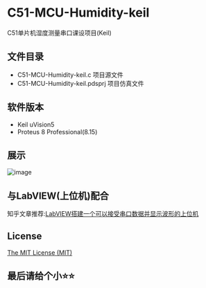 # C51-MCU-Humidity-keil

C51单片机湿度测量串口课设项目(Keil)

## 文件目录

- C51-MCU-Humidity-keil.c	项目源文件
- C51-MCU-Humidity-keil.pdsprj	项目仿真文件

## 软件版本

- Keil uVision5
- Proteus 8 Professional(8.15)

## 展示

![image](https://github.com/CH4019/C51-MCU-TrafficLight-Keil/blob/main/img/C51-MCU-Humidity-keil.png)


## 与LabVIEW(上位机)配合

知乎文章推荐:[LabVIEW搭建一个可以接受串口数据并显示波形的上位机](https://zhuanlan.zhihu.com/p/424173676)

## License 
  
 [The MIT License (MIT)](https://github.com/CH4019/C51-MCU-TrafficLight-Keil/blob/main/LICENSE)

## 最后请给个小⭐⭐
